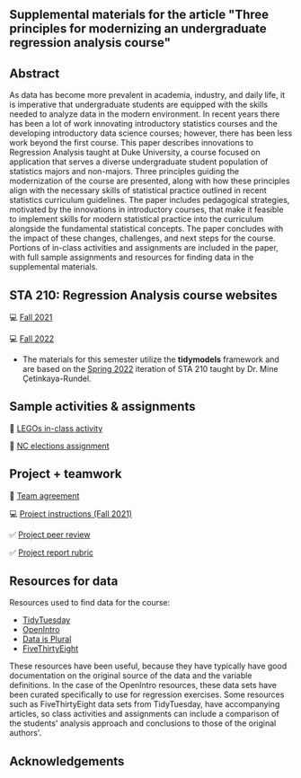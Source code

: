 ## Supplemental materials for the article "Three principles for modernizing an undergraduate regression analysis course"

## Abstract 

As data has become more prevalent in academia, industry, and daily life, it is imperative that undergraduate students are equipped with the skills needed to analyze data in the modern environment. In recent years there has been a lot of work innovating introductory statistics courses and the developing introductory data science courses; however, there has been less work beyond the first course. This paper describes innovations to Regression Analysis taught at Duke University, a course focused on application that serves a diverse undergraduate student population of statistics majors and non-majors. Three principles guiding the modernization of the course are presented, along with how these principles align with the necessary skills of statistical practice outlined in recent statistics curriculum guidelines. The paper includes pedagogical strategies, motivated by the innovations in introductory courses, that make it feasible to implement skills for modern statistical practice into the curriculum alongside the fundamental statistical concepts. The paper concludes with the impact of these changes, challenges, and next steps for the course. Portions of in-class activities and assignments are included in the paper, with full sample assignments and resources for finding data in the supplemental materials.

## STA 210: Regression Analysis course websites

💻 [Fall 2021](https://sta210-fa21.netlify.app)

💻 [Fall 2022](https://sta210-fa22.netlify.app)

-   The materials for this semester utilize the **tidymodels** framework and are based on the [Spring 2022](https://sta210-s22.github.io/website/) iteration of STA 210 taught by Dr. Mine Çetinkaya-Rundel.

## Sample activities & assignments

📝 [LEGOs in-class activity](lego-activity)

📝 [NC elections assignment](slr-nc-elections)

## Project + teamwork

🤝 [Team agreement](team-agreement)

💻 [Project instructions (Fall 2021)](https://sta210-fa21.netlify.app/project/)

✅ [Project peer review](https://github.com/matackett/peer-feedback)

✅ [Project report rubric](project-report-rubric.csv)

## Resources for data 

Resources used to find data for the course:

-   [TidyTuesday](https://github.com/rfordatascience/tidytuesday)
-   [OpenIntro](https://www.openintro.org/data/)
-   [Data is Plural](https://www.data-is-plural.com/)
-   [FiveThirtyEight](https://data.fivethirtyeight.com/)

These resources have been useful, because they have typically have good documentation on the original source of the data and the variable definitions. In the case of the OpenIntro resources, these data sets have been curated specifically to use for regression exercises. Some resources such as FiveThirtyEight data sets from TidyTuesday, have accompanying articles, so class activities and assignments can include a comparison of the students' analysis approach and conclusions to those of the original authors'.

## Acknowledgements
